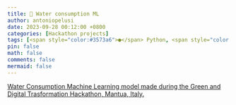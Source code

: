 ```yaml
---
title: 🚿 Water consumption ML
author: antoniopelusi
date: 2023-09-28 00:12:00 +0800
categories: [Hackathon projects]
tags: [<span style="color:#3573a6">●</span> Python, <span style="color:#da5b0c">●</span> Jupyter Notebook]
pin: false
math: false
comments: false
mermaid: false
---
```


[GithubLink]: https://github.com/antoniopelusi/water-consumption-ml

[Water Consumption Machine Learning model made during the Green and Digital Trasformation Hackathon, Mantua, Italy.][GithubLink]